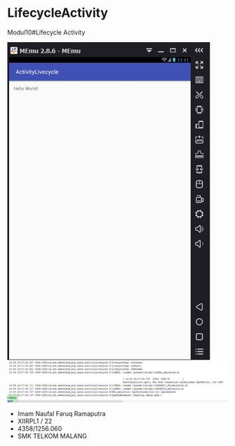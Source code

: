 # LifecycleActivity
Modul10#Lifecycle Activity

![LifecycleActivity1](ActivityLivecycle1.jpg)
![LifecycleActivity2](ActivityLivecycle2.jpg)
* Imam Naufal Faruq Ramaputra 
* XIIRPL1 / 22 
* 4358/1256.060 
* SMK TELKOM MALANG
